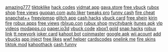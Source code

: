 <a href="https://lookerstudio.google.com/s/hjj8pDS7cyo">amazing777</a>
<a href="https://lookerstudio.google.com/reporting/d7cdf41c-afac-46f3-8c96-5c691990b2c9/page/DjD">tiktoklike</a>
<a href="https://lookerstudio.google.com/reporting/f3e8c455-a48d-4806-a5e6-0d2ef5be35d7/page/botDD">hack codes</a>
<a href="https://lookerstudio.google.com/s/jhOGPcCWko8">vidmat app</a>
<a href="https://lookerstudio.google.com/reporting/8f8fe7e5-22bd-4944-9a01-18ae159c4026/page/DjD">gava.store</a>
<a href="https://lookerstudio.google.com/s/orI2XUvf3fw">free vbuck</a>
<a href="https://lookerstudio.google.com/reporting/8dfcce2e-68e7-4f4a-8415-ad018c2a1e28/page/DjD">rubox shop</a>
<a href="https://lookerstudio.google.com/reporting/7f679c2b-bc86-4e62-940e-68166a44f24e/page/DjD">free views</a>
<a href="https://lookerstudio.google.com/reporting/8e3fa700-0703-49b2-8173-aa0f20772e7c/page/DjD">guopan com</a>
<a href="https://lookerstudio.google.com/reporting/afdc440e-d9a4-4a75-a5fd-5375dc095516/page/DjD">auto liker</a>
<a href="https://lookerstudio.google.com/reporting/e3d44925-621d-43cd-abbd-15de4c152aa4/page/DjD">tweaks pro</a>
<a href="https://lookerstudio.google.com/reporting/fa2942ea-5be3-414c-a040-238b6ac107d5/page/DjD">funny cash</a>
<a href="https://lookerstudio.google.com/reporting/e0499814-5cdb-4e41-a3d0-4405337d9d8d/page/DjD">fire cheat</a>
<a href="https://lookerstudio.google.com/reporting/d067fbf9-5549-446c-a99d-ed1dfeaf0f4a/page/DjD">snapchat++</a>
<a href="https://lookerstudio.google.com/s/iLfoAUA47oI">freevipmsp</a>
<a href="https://lookerstudio.google.com/reporting/dd75b9ed-4f20-4cd2-9662-b5affea8ee30/page/6zXD">glitch app</a>
<a href="https://lookerstudio.google.com/reporting/1de175a1-aa30-4c3b-8bb8-c11592b2eebe?s=lklacfYVYKM">cash hacks</a>
<a href="https://lookerstudio.google.com/reporting/31363936-1c60-4bff-9040-5899b63d9dce?s=kA2aLX36ifw">vbuck card</a>
<a href="https://lookerstudio.google.com/reporting/480c50e2-8336-4730-bcfd-1ee4c1af8a1f/page/BexCD">free shein</a>
<a href="https://lookerstudio.google.com/reporting/79f362f1-17f4-4e3d-a84b-bbeafd85d77c/page/DjD">kirin fire</a>
<a href="https://lookerstudio.google.com/reporting/0c54e79d-e433-4a07-b8a6-1780357833c7/page/DjD">robux apps</a>
<a href="https://lookerstudio.google.com/reporting/4f17c3b6-f075-400c-a68f-95b399531f23/page/DjD">free views</a>
<a href="https://lookerstudio.google.com/s/mLgzQNtjLp8">rblxup.con</a>
<a href="https://lookerstudio.google.com/reporting/09b1fbe2-8f90-4d09-b72f-49c56dc8aa31/page/DjD">rubux shop</a>
<a href="https://lookerstudio.google.com/s/sYW8m68V2EE">mycitybank</a>
<a href="https://lookerstudio.google.com/reporting/3ae233c4-80d8-4398-9ccd-a5d5157ddee7/page/DjD">itunes apk</a>
<a href="https://lookerstudio.google.com/reporting/dfefb928-ca4a-4da1-9944-f0ee34c58b3f/page/DjD">vlp videos</a>
<a href="https://lookerstudio.google.com/reporting/252c8536-e969-4d55-9682-919e778baa81/page/DjD">modapps.co</a>
<a href="https://lookerstudio.google.com/s/tZnTec5xtks">paper.io3d</a>
<a href="https://lookerstudio.google.com/reporting/3385b4f6-981b-46d0-b217-1ef07f521555/page/DjD">vbuck code</a>
<a href="https://lookerstudio.google.com/reporting/71a1dd74-5e60-4d5b-a89e-8758151e8e9c/page/DjD">xbox1 gold</a>
<a href="https://lookerstudio.google.com/reporting/e209ee24-e2b8-4902-a94c-55a806d25343/page/DoR3C">snap hacks</a>
<a href="https://lookerstudio.google.com/reporting/59ad7320-f426-41f8-a2d1-c33ab8910e23/page/DjD">robux link</a>
<a href="https://lookerstudio.google.com/reporting/1b310ed1-e338-46c4-8e41-5723fb813bd0?s=oNlQ9w38H_M">tt newyork</a>
<a href="https://lookerstudio.google.com/reporting/0040df38-e8ad-47fd-9da2-de58fc42090f/page/DjD">joker card</a>
<a href="https://lookerstudio.google.com/reporting/178423a0-b648-456d-9ca0-a383ada91110/page/DjD">kahoot bot</a>
<a href="https://lookerstudio.google.com/reporting/36aad2a2-cc5f-46d7-a4a2-48eaa044f590/page/DjD">coinmaster</a>
<a href="https://lookerstudio.google.com/reporting/35432ddc-a86a-4235-a17d-6b0b4b813524/page/DjD">google apk</a>
<a href="https://lookerstudio.google.com/reporting/17ad09df-35c0-4038-a45e-1a377d107ff7/page/DjD">wii acount</a>
<a href="https://lookerstudio.google.com/reporting/e0b638ab-d7f9-4231-9a79-a80cee6252f2/page/DjD">add vbucks</a>
<a href="https://lookerstudio.google.com/reporting/ead5d4e0-9cf8-4d77-9084-25b1618202db/page/DjD">app inject</a>
<a href="https://lookerstudio.google.com/reporting/02d6b616-d679-4f6d-8531-d5f1e79194b0/page/GmwCD">free likes</a>
<a href="https://lookerstudio.google.com/s/iuwh133s5a0">wwf helper</a>
<a href="https://lookerstudio.google.com/reporting/f7124e35-f1f8-411a-a185-3e4dbf7645db/page/DjD">cardscodes</a>
<a href="https://lookerstudio.google.com/reporting/42bf1c9e-ce13-4a3e-83fe-91165e043a64/page/DjD">onelink me</a>
<a href="https://lookerstudio.google.com/reporting/1fc96c54-75fb-40b5-b795-aa049c40ea2a/page/DjD">fire skins</a>
<a href="https://lookerstudio.google.com/s/jKe9j1sdYtM">tiktok mod</a>
<a href="https://lookerstudio.google.com/reporting/e7d81a5a-cd48-4096-920c-c12d783f997c/page/49pDD">kahoothack</a>
<a href="https://lookerstudio.google.com/reporting/fa2942ea-5be3-414c-a040-238b6ac107d5/page/DjD">cash funny</a>

